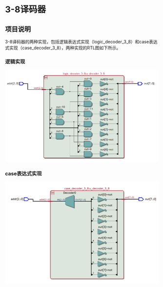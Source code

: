 # 3-8译码器

## 项目说明

3-8译码器的两种实现，包括逻辑表达式实现（logic_decoder_3_8）和case表达式实现（case_decoder_3_8），两种实现的RTL图如下所示。

### 逻辑实现

![](./doc/logic.png)

### case表达式实现

![](./doc/case.png)
